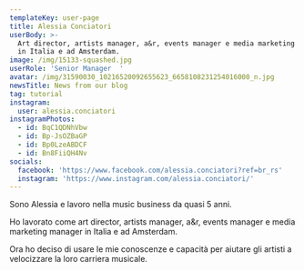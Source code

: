 ```yaml
---
templateKey: user-page
title: Alessia Conciatori
userBody: >-
  Art director, artists manager, a&r, events manager e media marketing manager
  in Italia e ad Amsterdam.
image: /img/15133-squashed.jpg
userRole: 'Senior Manager  '
avatar: /img/31590030_10216520092655623_6658108231254016000_n.jpg
newsTitle: News from our blog
tag: tutorial
instagram:
  user: alessia.conciatori
instagramPhotos:
  - id: BqC1QDNhVbw
  - id: Bp-JsOZBaGP
  - id: Bp0LzeABDCF
  - id: Bn8FiiQH4Nv
socials:
  facebook: 'https://www.facebook.com/alessia.conciatori?ref=br_rs'
  instagram: 'https://www.instagram.com/alessia.conciatori/'
---
```

Sono Alessia e lavoro nella music business da quasi 5 anni.

Ho lavorato come art director, artists manager, a&r, events manager e media marketing manager in Italia e ad Amsterdam.

Ora ho deciso di usare le mie conoscenze e capacità per aiutare gli artisti a velocizzare la loro carriera musicale.

